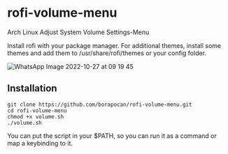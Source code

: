 # rofi-volume-menu
Arch Linux Adjust System Volume Settings-Menu

Install rofi with your package manager. For additional themes, install some themes and add them to /usr/share/rofi/themes or your config folder.

![WhatsApp Image 2022-10-27 at 09 19 45](https://user-images.githubusercontent.com/60720346/198209199-a8337bc5-ebbe-475a-8ba7-a54fdc3e90fb.jpeg)


## Installation
```
git clone https://github.com/borapocan/rofi-volume-menu.git
cd rofi-volume-menu
chmod +x volume.sh
./volume.sh
```
You can put the script in your $PATH, so you can run it as a command or map a keybinding to it.
